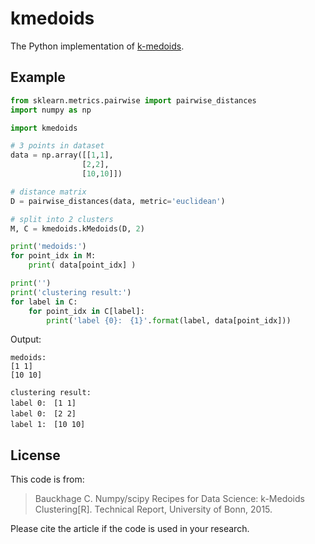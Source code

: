 # kmedoids
The Python implementation of [k-medoids](https://en.wikipedia.org/wiki/K-medoids). 

## Example
```python
from sklearn.metrics.pairwise import pairwise_distances
import numpy as np

import kmedoids

# 3 points in dataset
data = np.array([[1,1], 
                [2,2], 
                [10,10]])

# distance matrix
D = pairwise_distances(data, metric='euclidean')

# split into 2 clusters
M, C = kmedoids.kMedoids(D, 2)

print('medoids:')
for point_idx in M:
    print( data[point_idx] )

print('')
print('clustering result:')
for label in C:
    for point_idx in C[label]:
        print('label {0}:　{1}'.format(label, data[point_idx]))
```

Output:
```
medoids:
[1 1]
[10 10]

clustering result:
label 0:　[1 1]
label 0:　[2 2]
label 1:　[10 10]
```

## License
This code is from:

> Bauckhage C. Numpy/scipy Recipes for Data Science: k-Medoids Clustering[R]. Technical Report, University of Bonn, 2015.

Please cite the article if the code is used in your research.